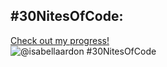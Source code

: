 ## #30NitesOfCode:
  [Check out my progress!](https://www.codedex.io/@isabellaardon/30-nites-of-code)  
  ![@isabellaardon #30NitesOfCode](https://www.codedex.io/api/petStatus?user=isabellaardon)
<!--
**isabellaardon/isabellaardon** is a ✨ _special_ ✨ repository because its `README.md` (this file) appears on your GitHub profile.

Here are some ideas to get you started:

- 🔭 I’m currently working on ...
- 🌱 I’m currently learning ...
- 👯 I’m looking to collaborate on ...
- 🤔 I’m looking for help with ...
- 💬 Ask me about ...
- 📫 How to reach me: ...
- 😄 Pronouns: ...
- ⚡ Fun fact: ...
-->
